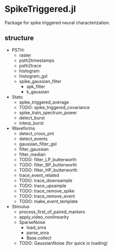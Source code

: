 # SpikeTriggered.jl

Package for spike triggered neural characterization.

## structure

- PSTH:
  - raster
  - psth2timestamps
  - psth2trace
  - histogram
  - histogram_gsl
  - spike_gaussian_filter
    - spk_filter
    - k_gaussian
- Stats:
  - spike_triggered_average
  - TODO: spike_triggered_covariance
  - spike_train_spectrum_power
  - detect_burst
  - interp_burst
- Waveforms
  - detect_cross_pnt
  - detect_events
  - gaussian_filter_gsl
  - filter_gaussian
  - filter_median
  - TODO: filter_LP_butterworth
  - TODO: filter_BP_butterworth
  - TODO: filter_HP_butterworth
  - trace_event_related
  - TODO: trace_downsample
  - TODO: trace_upsample
  - TODO: trace_remove_spike
  - TODO: trace_remove_event
  - TODO: make_event_template
- Stimulus
  - process_first_of_paired_markers
  - apply_video_nonlinearity
  - SparseNoise
    - load_snra
    - parse_snra
    - Base.collect
  - TODO: GaussianNoise (for quick io loading)
